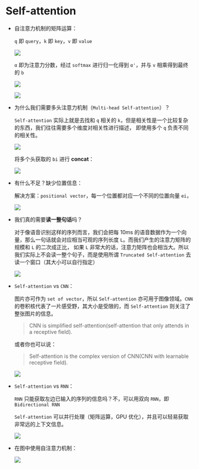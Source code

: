 # Self-attention

+ 自注意力机制的矩阵运算：
   
   `q` 即 `query`，`k` 即 `key`，`v` 即 `value`
    
    ![](imgs/self-attention1.png)
    
    `α` 即为注意力分数，经过 `softmax` 进行归一化得到 `α'`，并与 `v` 相乘得到最终的 `b`
    
    ![](imgs/self-attention2.png)
    
    ![](imgs/self-attention3.png)
    
+ 为什么我们需要多头注意力机制（`Multi-head Self-attention`）？

    `Self-attention` 实际上就是去找和 `q` 相关的 `k`，但是相关性是一个比较复杂的东西，我们往往需要多个维度对相关性进行描述，
    即使用多个 `q` 负责不同的相关性。
    
    ![](imgs/self-attention4.png)
    
    将多个头获取的 `bi` 进行 **concat**：
    
    ![](imgs/self-attention5.png)
    
+ 有什么不足？缺少位置信息：

    解决方案：`positional vector`，每一个位置都对应一个不同的位置向量 `ei`，
    
    ![](imgs/self-attention6.png)
    
+ 我们真的需要**读一整句话**吗？
    
    对于像语音识别这样的序列而言，我们会把每 10ms 的语音数据作为一个向量，那么一句话就会对应相当可观的序列长度 `L`。而我们产生的注意力矩阵的规模和 `L` 的二次成正比，
    如果 `L` 非常大的话，注意力矩阵也会相当大。所以我们实际上不会读一整个句子，而是使用所谓 `Truncated Self-attention` 去读一个窗口（其大小可以自行指定）
    
    ![](imgs/self-attention7.png)
    
+ `Self-attention` vs `CNN`：
   
    图片亦可作为 `set of vector`，所以 `Self-attention` 亦可用于图像领域。`CNN` 的卷积核代表了一片感受野，其大小是受限的，而 `Self-attention` 则关注了整张图片的信息。
    
    > CNN is simplified self-attention(self-attention that only attends in a receptive field).
                                                                                                                                                           
    或者你也可以说：
                                                                                                                                                          
    > Self-attention is the complex version of CNN(CNN with learnable receptive field).
    
    ![](imgs/self-attention8.png)
    
+ `Self-attention` vs `RNN`：

    `RNN` 只能获取左边已输入的序列的信息吗？不，可以用双向 `RNN`，即 `Bidirectional RNN`
    
    `Self-attention` 可以并行处理（矩阵运算，GPU 优化），并且可以轻易获取非常远的上下文信息。
    
    ![](imgs/self-attention9.png)
    
+ 在图中使用自注意力机制：

    ![](imgs/self-attention10.png)
                                                                                                                                                                                                                                                                                                                                                                                                                                                                                                                                                                                                                                                                                                                                           